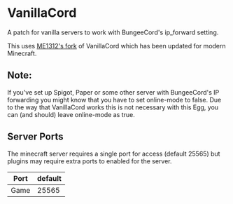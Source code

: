 # VanillaCord

A patch for vanilla servers to work with BungeeCord's ip_forward setting.

This uses [ME1312's fork](https://github.com/ME1312/VanillaCord) of VanillaCord which has been updated for modern Minecraft.

## Note:

If you've set up Spigot, Paper or some other server with BungeeCord's IP forwarding you might know that you have to set online-mode to false. Due to the way that VanillaCord works this is not necessary with this Egg, you can (and should) leave online-mode as true.

## Server Ports
The minecraft server requires a single port for access (default 25565) but plugins may require extra ports to enabled for the server.


| Port  | default |
|-------|---------|
| Game  | 25565   |